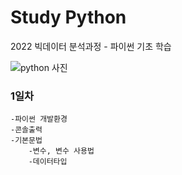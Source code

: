 # Study Python
2022 빅데이터 분석과정 - 파이썬 기초 학습

![python 사진](https://upload.wikimedia.org/wikipedia/commons/thumb/f/f8/Python_logo_and_wordmark.svg/1280px-Python_logo_and_wordmark.svg.png)


### 1일차
    -파이썬 개발환경
    -콘솔출력
    -기본문법
        -변수, 변수 사용법
        -데이터타입